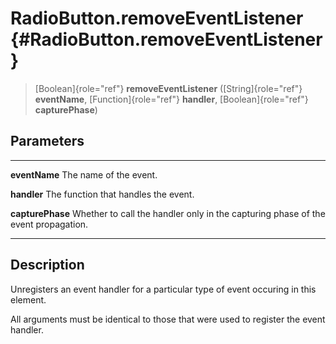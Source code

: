 RadioButton.removeEventListener {#RadioButton.removeEventListener}
===============================

> [Boolean]{role="ref"} **removeEventListener** ([String]{role="ref"}
> **eventName**, [Function]{role="ref"} **handler**,
> [Boolean]{role="ref"} **capturePhase**)

Parameters
----------

  ------------------ ---------------------------------------------------------
  **eventName**      The name of the event.

  **handler**        The function that handles the event.

  **capturePhase**   Whether to call the handler only in the capturing phase
                     of the event propagation.
  ------------------ ---------------------------------------------------------

Description
-----------

Unregisters an event handler for a particular type of event occuring in
this element.

All arguments must be identical to those that were used to register the
event handler.
